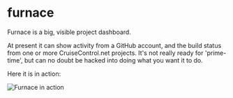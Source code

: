 # furnace

Furnace is a big, visible project dashboard.

At present it can show activity from a GitHub account, and the build status from one or more CruiseControl.net projects. It's not really ready for 'prime-time', but can no doubt be hacked into doing what you want it to do.

Here it is in action:

![Furnace in action](https://lh4.googleusercontent.com/-fAOd9T5Tezo/ULUaA8lDqFI/AAAAAAAAA7g/FGRKMtMqSPQ/s613/IMG_20121127_125133.jpg)